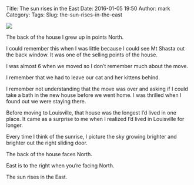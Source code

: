 Title: The sun rises in the East
Date: 2016-01-05 19:50
Author: mark
Category: 
Tags: 
Slug: the-sun-rises-in-the-east

<img src="https://cdn-images-1.medium.com/max/2000/1*g6F9_I78Pt9ZetJgRWW0IA.jpeg"  />

The back of the house I grew up in points North.

I could remember this when I was little because I could see Mt Shasta out the back window. It was one of the selling points of the house.

I was almost 6 when we moved so I don’t remember much about the move.

I remember that we had to leave our cat and her kittens behind.

I remember not understanding that the move was over and asking if I could take a bath in the new house before we went home. I was thrilled when I found out we were staying there.

Before moving to Louisville, that house was the longest I’d lived in one place. It came as a surprise to me when I realized I’d lived in Louisville for longer.

Every time I think of the sunrise, I picture the sky growing brighter and brighter out the right sliding door.

The back of the house faces North.

East is to the right when you’re facing North.

The sun rises in the East.

